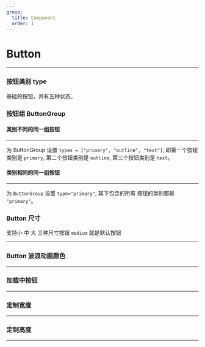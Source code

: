```yaml
---
group:
  title: Component
  order: 1
---
```


# Button

---

### 按钮类别 type

基础的按钮，共有五种状态。

<code src="./document/BasicButton.tsx"></code>

### 按钮组 ButtonGroup

#### 类别不同的同一组按钮

---

为 ButtonGroup 设置 `types = ["primary", "outline", "text"]`, 即第一个按钮类别是 `primary`, 第二个按钮类别是 `outline`, 第三个按钮类别是 `text`。

<code src="./document/ButtonGroup.tsx"></code>

#### 类别相同的同一组按钮

---

为 `ButtonGroup` 设置 `type="primary"`, 其下包含的所有 按钮的类别都是 `"primary"`。

<code src="./document/ButtonGroup2.tsx"></code>

### Button 尺寸

支持小 中 大 三种尺寸按钮 `medium` 就是默认按钮

---

<code src="./document/SizeButton.tsx"></code>

### Button 波浪动画颜色

---

<code src="./document/Animation.tsx"></code>

### 加载中按钮

---

<code src="./document/LoadingButton.tsx"></code>

### 定制宽度

---

<code src="./document/Width.tsx"></code>

### 定制高度

---

<code src="./document/Height.tsx"></code>

